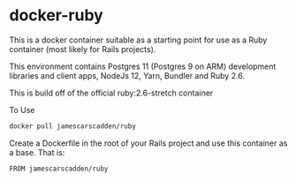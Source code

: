 # docker-ruby

This is a docker container suitable as a starting point for use as a Ruby container (most likely for Rails projects).

This environment contains Postgres 11 (Postgres 9 on ARM) development libraries and client apps, NodeJs 12, Yarn, Bundler and Ruby 2.6.

This is build off of the official ruby:2.6-stretch container

To Use

```bash
docker pull jamescarscadden/ruby
```

Create a Dockerfile in the root of your Rails project and use this container as a base. That is:

```docker
FROM jamescarscadden/ruby
```
